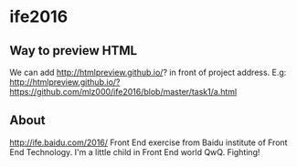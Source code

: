 # ife2016
## Way to preview HTML
We can add http://htmlpreview.github.io/? in front of project address. 
E.g: http://htmlpreview.github.io/?https://github.com/mlz000/ife2016/blob/master/task1/a.html
## About 

http://ife.baidu.com/2016/
Front End exercise from Baidu institute of Front End Technology.
I'm a little child in Front End world QwQ. Fighting! 